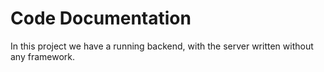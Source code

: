 # Code Documentation
In this project we have a running backend, with the server written without any framework.
